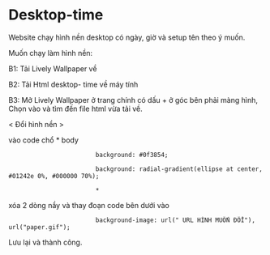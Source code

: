 # Desktop-time

Website chạy hình nền desktop có ngày, giờ và setup tên theo ý muốn.

Muốn chạy làm hình nền: 

B1: Tải Lively Wallpaper về 

B2: Tải Html desktop- time về máy tính

B3: Mở Lively Wallpaper ở trang chính có dấu + ở góc bên phải màng hình, Chọn vào và tìm đến file html vừa tải về.

< Đổi hình nền >

vào code  chổ * body          

                            background: #0f3854;
                            
                            background: radial-gradient(ellipse at center, #01242e 0%, #000000 70%); 
                            
                            *
                            
xóa 2 dòng nầy và thay đoạn code bên dưới vào

                            background-image: url(" URL HÌNH MUỐN ĐỔI"), url("paper.gif");

Lưu lại và thành công.
